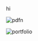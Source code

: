 hi


![pdfn](https://github.com/chayankhare2/image/assets/131660067/e9bfac82-2f63-46f0-9b7d-b1b4cdcd44cb)





![portfolio](https://github.com/chayankhare2/image/assets/131660067/4f1caa8a-bc02-44d1-b479-d9ab65e16aff)
